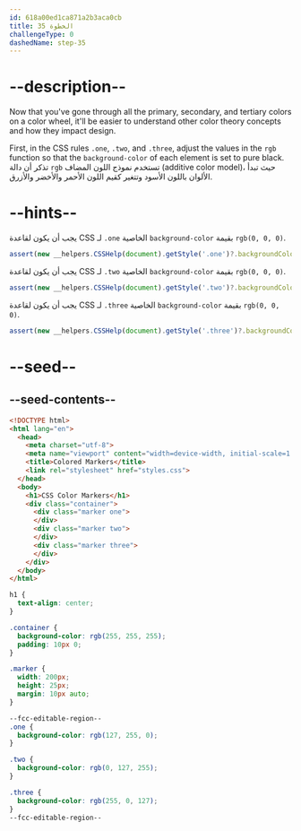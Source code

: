 ```yaml
---
id: 618a00ed1ca871a2b3aca0cb
title: الخطوة 35
challengeType: 0
dashedName: step-35
---
```


# --description--

Now that you've gone through all the primary, secondary, and tertiary colors on a color wheel, it'll be easier to understand other color theory concepts and how they impact design.

First, in the CSS rules `.one`, `.two`, and `.three`, adjust the values in the `rgb` function so that the `background-color` of each element is set to pure black. تذكر أن دالة `rgb` تستخدم نموذج اللون المضاف (additive color model)، حيث تبدأ الألوان باللون الأسود وتتغير كقيم اللون الأحمر والأخضر والأزرق.

# --hints--

يجب أن يكون لقاعدة CSS لـ `.one` الخاصية `background-color` بقيمة `rgb(0, 0, 0)`.

```js
assert(new __helpers.CSSHelp(document).getStyle('.one')?.backgroundColor === 'rgb(0, 0, 0)');
```

يجب أن يكون لقاعدة CSS لـ `.two` الخاصية `background-color` بقيمة `rgb(0, 0, 0)`.

```js
assert(new __helpers.CSSHelp(document).getStyle('.two')?.backgroundColor === 'rgb(0, 0, 0)');
```

يجب أن يكون لقاعدة CSS لـ `.three` الخاصية `background-color` بقيمة `rgb(0, 0, 0)`.

```js
assert(new __helpers.CSSHelp(document).getStyle('.three')?.backgroundColor === 'rgb(0, 0, 0)');
```

# --seed--

## --seed-contents--

```html
<!DOCTYPE html>
<html lang="en">
  <head>
    <meta charset="utf-8">
    <meta name="viewport" content="width=device-width, initial-scale=1.0">
    <title>Colored Markers</title>
    <link rel="stylesheet" href="styles.css">
  </head>
  <body>
    <h1>CSS Color Markers</h1>
    <div class="container">
      <div class="marker one">
      </div>
      <div class="marker two">
      </div>
      <div class="marker three">
      </div>
    </div>
  </body>
</html>
```

```css
h1 {
  text-align: center;
}

.container {
  background-color: rgb(255, 255, 255);
  padding: 10px 0;
}

.marker {
  width: 200px;
  height: 25px;
  margin: 10px auto;
}

--fcc-editable-region--
.one {
  background-color: rgb(127, 255, 0);
}

.two {
  background-color: rgb(0, 127, 255);
}

.three {
  background-color: rgb(255, 0, 127);
}
--fcc-editable-region--

```
